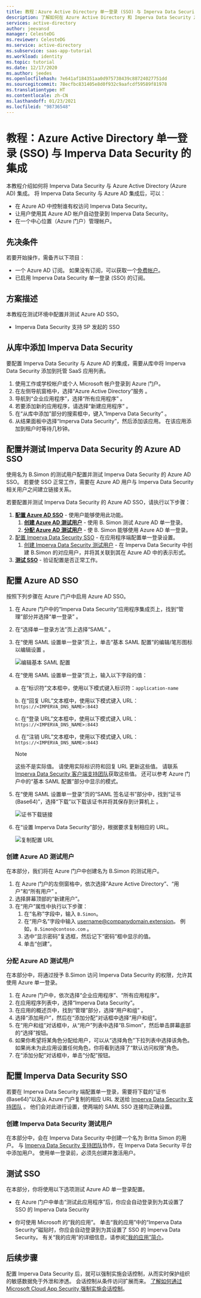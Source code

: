 ```yaml
---
title: 教程：Azure Active Directory 单一登录 (SSO) 与 Imperva Data Security 的集成 | Microsoft Docs
description: 了解如何在 Azure Active Directory 和 Imperva Data Security 之间配置单一登录。
services: active-directory
author: jeevansd
manager: CelesteDG
ms.reviewer: CelesteDG
ms.service: active-directory
ms.subservice: saas-app-tutorial
ms.workload: identity
ms.topic: tutorial
ms.date: 12/17/2020
ms.author: jeedes
ms.openlocfilehash: 7e641af184351aa0d975738439c88724027751dd
ms.sourcegitcommit: 78ecfbc831405e8d0f932c9aafcdf59589f81978
ms.translationtype: HT
ms.contentlocale: zh-CN
ms.lasthandoff: 01/23/2021
ms.locfileid: "98736548"
---
```

# <a name="tutorial-azure-active-directory-single-sign-on-sso-integration-with-imperva-data-security"></a>教程：Azure Active Directory 单一登录 (SSO) 与 Imperva Data Security 的集成

本教程介绍如何将 Imperva Data Security 与 Azure Active Directory (Azure AD) 集成。 将 Imperva Data Security 与 Azure AD 集成后，可以：

* 在 Azure AD 中控制谁有权访问 Imperva Data Security。
* 让用户使用其 Azure AD 帐户自动登录到 Imperva Data Security。
* 在一个中心位置（Azure 门户）管理帐户。

## <a name="prerequisites"></a>先决条件

若要开始操作，需备齐以下项目：

* 一个 Azure AD 订阅。 如果没有订阅，可以获取一个[免费帐户](https://azure.microsoft.com/free/)。
* 已启用 Imperva Data Security 单一登录 (SSO) 的订阅。

## <a name="scenario-description"></a>方案描述

本教程在测试环境中配置并测试 Azure AD SSO。

* Imperva Data Security 支持 SP 发起的 SSO

## <a name="adding-imperva-data-security-from-the-gallery"></a>从库中添加 Imperva Data Security

要配置 Imperva Data Security 与 Azure AD 的集成，需要从库中将 Imperva Data Security 添加到托管 SaaS 应用列表。

1. 使用工作或学校帐户或个人 Microsoft 帐户登录到 Azure 门户。
1. 在左侧导航窗格中，选择“Azure Active Directory”服务  。
1. 导航到“企业应用程序”，选择“所有应用程序”   。
1. 若要添加新的应用程序，请选择“新建应用程序”  。
1. 在“从库中添加”部分的搜索框中，键入“Imperva Data Security” 。
1. 从结果面板中选择“Imperva Data Security”，然后添加该应用。 在该应用添加到租户时等待几秒钟。


## <a name="configure-and-test-azure-ad-sso-for-imperva-data-security"></a>配置并测试 Imperva Data Security 的 Azure AD SSO

使用名为 B.Simon 的测试用户配置并测试 Imperva Data Security 的 Azure AD SSO。 若要使 SSO 正常工作，需要在 Azure AD 用户与 Imperva Data Security 相关用户之间建立链接关系。

若要配置并测试 Imperva Data Security 的 Azure AD SSO，请执行以下步骤：

1. **[配置 Azure AD SSO](#configure-azure-ad-sso)** - 使用户能够使用此功能。
    1. **[创建 Azure AD 测试用户](#create-an-azure-ad-test-user)** - 使用 B. Simon 测试 Azure AD 单一登录。
    1. **[分配 Azure AD 测试用户](#assign-the-azure-ad-test-user)** - 使 B. Simon 能够使用 Azure AD 单一登录。
1. [配置 Imperva Data Security SSO](#configure-imperva-data-security-sso) - 在应用程序端配置单一登录设置。
    1. [创建 Imperva Data Security 测试用户](#create-imperva-data-security-test-user) - 在 Imperva Data Security 中创建 B.Simon 的对应用户，并将其关联到其在 Azure AD 中的表示形式。
1. **[测试 SSO](#test-sso)** - 验证配置是否正常工作。

## <a name="configure-azure-ad-sso"></a>配置 Azure AD SSO

按照下列步骤在 Azure 门户中启用 Azure AD SSO。

1. 在 Azure 门户中的“Imperva Data Security”应用程序集成页上，找到“管理”部分并选择“单一登录”  。
1. 在“选择单一登录方法”页上选择“SAML” 。
1. 在“使用 SAML 设置单一登录”页上，单击“基本 SAML 配置”的编辑/笔形图标以编辑设置 。

   ![编辑基本 SAML 配置](common/edit-urls.png)

1. 在“使用 SAML 设置单一登录”页上，输入以下字段的值： 

    a. 在“标识符”文本框中，使用以下模式键入标识符：`application-name`

    b. 在“回复 URL”文本框中，使用以下模式键入 URL：`https://<IMPERVA_DNS_NAME>:8443`
    
    c. 在“登录 URL”文本框中，使用以下模式键入 URL：`https://<IMPERVA_DNS_NAME>:8443` 
    
    d. 在“注销 URL”文本框中，使用以下模式键入 URL：`https://<IMPERVA_DNS_NAME>:8443`    

    > [!NOTE]
    > 这些不是实际值。 请使用实际标识符和回复 URL 更新这些值。 请联系 [Imperva Data Security 客户端支持团队](mailto:support@jsonar.imperva.com)获取这些值。 还可以参考 Azure 门户中的“基本 SAML 配置”部分中显示的模式。

1. 在“使用 SAML 设置单一登录”页的“SAML 签名证书”部分中，找到“证书(Base64)”，选择“下载”以下载该证书并将其保存到计算机上   。

    ![证书下载链接](common/certificatebase64.png)

1. 在“设置 Imperva Data Security”部分，根据要求复制相应的 URL。

    ![复制配置 URL](common/copy-configuration-urls.png)
### <a name="create-an-azure-ad-test-user"></a>创建 Azure AD 测试用户

在本部分，我们将在 Azure 门户中创建名为 B.Simon 的测试用户。

1. 在 Azure 门户的左侧窗格中，依次选择“Azure Active Directory”、“用户”和“所有用户”  。
1. 选择屏幕顶部的“新建用户”。
1. 在“用户”属性中执行以下步骤：
   1. 在“名称”字段中，输入 `B.Simon`。  
   1. 在“用户名”字段中输入 username@companydomain.extension。 例如，`B.Simon@contoso.com` 。
   1. 选中“显示密码”复选框，然后记下“密码”框中显示的值。
   1. 单击“创建”。

### <a name="assign-the-azure-ad-test-user"></a>分配 Azure AD 测试用户

在本部分中，将通过授予 B.Simon 访问 Imperva Data Security 的权限，允许其使用 Azure 单一登录。

1. 在 Azure 门户中，依次选择“企业应用程序”、“所有应用程序”。 
1. 在应用程序列表中，选择“Imperva Data Security”。
1. 在应用的概述页中，找到“管理”部分，选择“用户和组” 。
1. 选择“添加用户”，然后在“添加分配”对话框中选择“用户和组”。
1. 在“用户和组”对话框中，从“用户”列表中选择“B.Simon”，然后单击屏幕底部的“选择”按钮。
1. 如果你希望将某角色分配给用户，可以从“选择角色”下拉列表中选择该角色。 如果尚未为此应用设置任何角色，你将看到选择了“默认访问权限”角色。
1. 在“添加分配”对话框中，单击“分配”按钮。

## <a name="configure-imperva-data-security-sso"></a>配置 Imperva Data Security SSO

若要在 Imperva Data Security 端配置单一登录，需要将下载的“证书(Base64)”以及从 Azure 门户复制的相应 URL 发送给 [Imperva Data Security 支持团队](mailto:support@jsonar.imperva.com) 。 他们会对此进行设置，使两端的 SAML SSO 连接均正确设置。

### <a name="create-imperva-data-security-test-user"></a>创建 Imperva Data Security 测试用户

在本部分中，会在 Imperva Data Security 中创建一个名为 Britta Simon 的用户。 与 [Imperva Data Security 支持团队](mailto:support@jsonar.imperva.com)协作，在 Imperva Data Security 平台中添加用户。 使用单一登录前，必须先创建并激活用户。

## <a name="test-sso"></a>测试 SSO 

在本部分，你将使用以下选项测试 Azure AD 单一登录配置。

* 在 Azure 门户中单击“测试此应用程序”后，你应会自动登录到为其设置了 SSO 的 Imperva Data Security

* 你可使用 Microsoft 的“我的应用”。 单击“我的应用”中的“Imperva Data Security”磁贴时，你应会自动登录到为其设置了 SSO 的 Imperva Data Security。 有关“我的应用”的详细信息，请参阅[“我的应用”简介](../user-help/my-apps-portal-end-user-access.md)。


## <a name="next-steps"></a>后续步骤

配置 Imperva Data Security 后，就可以强制实施会话控制，从而实时保护组织的敏感数据免于外泄和渗透。 会话控制从条件访问扩展而来。 [了解如何通过 Microsoft Cloud App Security 强制实施会话控制](/cloud-app-security/proxy-deployment-any-app)。